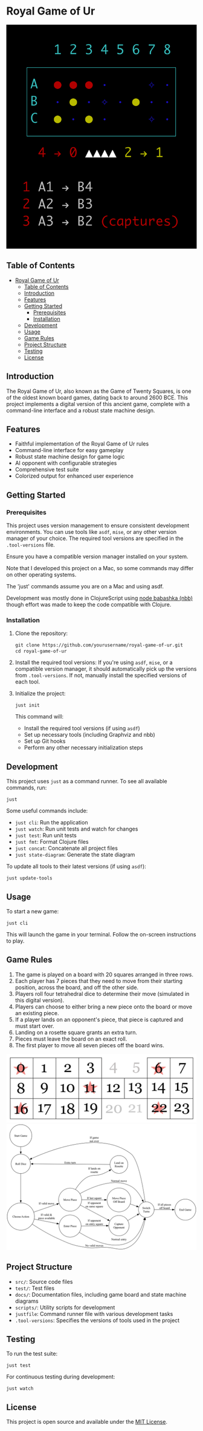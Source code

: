 # Royal Game of Ur

![Royal Game of Ur Console](./docs/screen.png)

## Table of Contents
- [Royal Game of Ur](#royal-game-of-ur)
  - [Table of Contents](#table-of-contents)
  - [Introduction](#introduction)
  - [Features](#features)
  - [Getting Started](#getting-started)
    - [Prerequisites](#prerequisites)
    - [Installation](#installation)
  - [Development](#development)
  - [Usage](#usage)
  - [Game Rules](#game-rules)
  - [Project Structure](#project-structure)
  - [Testing](#testing)
  - [License](#license)

## Introduction

The Royal Game of Ur, also known as the Game of Twenty Squares, is one of the oldest known board games, dating back to around 2600 BCE. This project implements a digital version of this ancient game, complete with a command-line interface and a robust state machine design.

## Features

- Faithful implementation of the Royal Game of Ur rules
- Command-line interface for easy gameplay
- Robust state machine design for game logic
- AI opponent with configurable strategies
- Comprehensive test suite
- Colorized output for enhanced user experience

## Getting Started

### Prerequisites

This project uses version management to ensure consistent development environments. You can use tools like `asdf`, `mise`, or any other version manager of your choice. The required tool versions are specified in the `.tool-versions` file.

Ensure you have a compatible version manager installed on your system.

Note that I developed this project on a Mac, so some commands may differ on other operating systems.

The 'just' commands assume you are on a Mac and using asdf.

Development was mostly done in ClojureScript using [node babashka (nbb)](https://github.com/babashka/nbb) though effort was made to keep the code compatible with Clojure.

### Installation

1. Clone the repository:
   ```
   git clone https://github.com/yourusername/royal-game-of-ur.git
   cd royal-game-of-ur
   ```

2. Install the required tool versions:
   If you're using `asdf`, `mise`, or a compatible version manager, it should automatically pick up the versions from `.tool-versions`. If not, manually install the specified versions of each tool.

3. Initialize the project:
   ```
   just init
   ```

   This command will:
   - Install the required tool versions (if using `asdf`)
   - Set up necessary tools (including Graphviz and nbb)
   - Set up Git hooks
   - Perform any other necessary initialization steps

## Development

This project uses `just` as a command runner. To see all available commands, run:

```
just
```

Some useful commands include:

- `just cli`: Run the application
- `just watch`: Run unit tests and watch for changes
- `just test`: Run unit tests
- `just fmt`: Format Clojure files
- `just concat`: Concatenate all project files
- `just state-diagram`: Generate the state diagram

To update all tools to their latest versions (if using `asdf`):

```
just update-tools
```

## Usage

To start a new game:

```
just cli
```

This will launch the game in your terminal. Follow the on-screen instructions to play.

## Game Rules

1. The game is played on a board with 20 squares arranged in three rows.
2. Each player has 7 pieces that they need to move from their starting position, across the board, and off the other side.
3. Players roll four tetrahedral dice to determine their move (simulated in this digital version).
4. Players can choose to either bring a new piece onto the board or move an existing piece.
5. If a player lands on an opponent's piece, that piece is captured and must start over.
6. Landing on a rosette square grants an extra turn.
7. Pieces must leave the board on an exact roll.
8. The first player to move all seven pieces off the board wins.

![Royal Game of Ur Board](./docs/board.png)
![Royal Game of Ur State Machine](./docs/rgou-fsm.png)

## Project Structure

- `src/`: Source code files
- `test/`: Test files
- `docs/`: Documentation files, including game board and state machine diagrams
- `scripts/`: Utility scripts for development
- `justfile`: Command runner file with various development tasks
- `.tool-versions`: Specifies the versions of tools used in the project

## Testing

To run the test suite:

```
just test
```

For continuous testing during development:

```
just watch
```

## License

This project is open source and available under the [MIT License](LICENSE).
